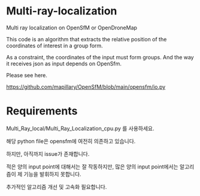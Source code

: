 # Multi-ray-localization

Multi ray localization on OpenSfM or OpenDroneMap

This code is an algorithm that extracts the relative position of the coordinates of interest in a group form.

As a constraint, the coordinates of the input must form groups. And the way it receives json as input depends on OpenSfm.

Please see here.

https://github.com/mapillary/OpenSfM/blob/main/opensfm/io.py


# Requirements
Multi_Ray_local/Multi_Ray_Localization_cpu.py 를 사용하세요.

해당 python file은 opensfm에 여전히 의존하고 있습니다. 

하지만, 아직까지 issue가 존재합니다.

적은 양의 input point에 대해서는 잘 작동하지만, 많은 양의 input point에서는 알고리즘이 제 기능을 발휘하지 못합니다.

추가적인 알고리즘 개선 및 고속화 필요합니다.
